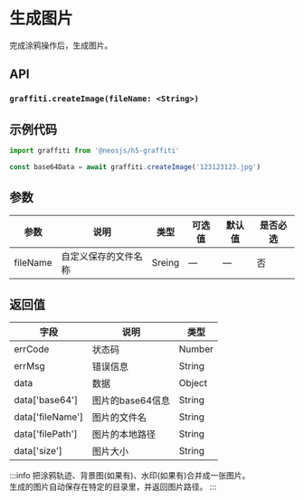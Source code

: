 # 生成图片 <BadgeTip text="异步" type="green"></BadgeTip>

完成涂鸦操作后，生成图片。


## API
### `graffiti.createImage(fileName: <String>)`
### 

## 示例代码
```js
import graffiti from '@neosjs/h5-graffiti'

const base64Data = await graffiti.createImage('123123123.jpg')
```

## 参数

| 参数                   | 说明                       | 类型   | 可选值          | 默认值       | 是否必选|
| -------------- | ----------------- | ------ | --------------- | ------------ |------------ |
| fileName                | 自定义保存的文件名称           | Sreing | —               | —            | 否 |

## 返回值

| 字段 | 说明    | 类型   | 
| ---- | ------- | ------ | 
| errCode | 状态码 | Number |  
| errMsg | 错误信息 | String |  
| data | 数据 | Object |  
| data['base64'] | 图片的base64信息 | String |  
| data['fileName'] | 图片的文件名 | String |  
| data['filePath'] | 图片的本地路径 | String |  
| data['size'] | 图片大小 | String |  


:::info
把涂鸦轨迹、背景图(如果有)、水印(如果有)合并成一张图片。  
生成的图片自动保存在特定的目录里，并返回图片路径。
:::
